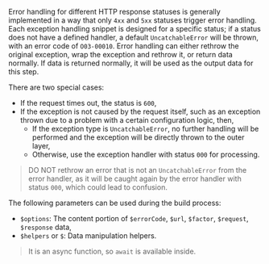 Error handling for different HTTP response statuses is generally implemented in a way that only `4xx` and `5xx` statuses trigger
error handling. Each exception handling snippet is designed for a specific status; if a status does not have a defined handler, a
default `UncatchableError` will be thrown, with an error code of `O03-00010`. Error handling can either rethrow the original exception,
wrap the exception and rethrow it, or return data normally. If data is returned normally, it will be used as the output data for this step.

There are two special cases:

- If the request times out, the status is `600`,
- If the exception is not caused by the request itself, such as an exception thrown due to a problem with a certain configuration logic,
  then,
	- If the exception type is `UncatchableError`, no further handling will be performed and the exception will be directly thrown to the
	  outer layer,
	- Otherwise, use the exception handler with status `000` for processing.

> DO NOT rethrow an error that is not an `UncatchableError` from the error handler, as it will be caught again by the error handler with
> status `000`, which could lead to confusion.

The following parameters can be used during the build process:

- `$options`: The content portion of `$errorCode`, `$url`, `$factor`, `$request`, `$response` data,
- `$helpers` or `$`: Data manipulation helpers.

> It is an async function, so `await` is available inside.
